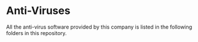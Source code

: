 # Anti-Viruses
All the anti-virus software provided by this company is listed in the following folders in this repository.
